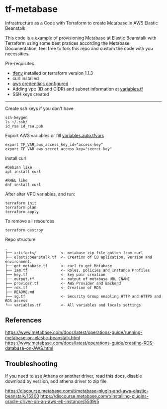# tf-metabase
Infrastructure as a Code with Terraform to create Metabase in AWS Elastic Beanstalk

This code is a example of provisioning Metabase at Elastic Beanstalk with Terraform using some best pratices according the Metabase Documentation, feel free to fork this repo and custom the code with you necessities.



Pre-requisites 

- [tfenv](https://github.com/tfutils/tfenv) installed or terraform version 1.1.3
- curl installed
- [aws credentials configured](https://docs.aws.amazon.com/sdk-for-php/v3/developer-guide/guide_credentials_environment.html)
- Adding vpc (ID and CIDR) and subnet information at [variables.tf](variables.tf)
- SSH keys created

---

Create ssh keys if you don't have
```
ssh-keygen
ls ~/.ssh/
id_rsa id_rsa.pub
```
Export AWS variables or fill [variables.auto.tfvars](variables.auto.tfvars)
```
export TF_VAR_aws_access_key_id="access-key"
export TF_VAR_aws_secret_access_key="secret-key"
```
Install curl
```
#Debian like
apt install curl

#RHEL like
dnf install curl
```

After alter VPC variables, and run:

```
terraform init
terraform plan
terraform apply
```
To remove all resources 

```
terraform destroy
```

Repo structure
```
.
├── artifacts/           <- metabase zip file gotten from curl
├── elasticbeanstalk.tf  <- Creation of EB aplication, version and environment. 
├── get_metabase.tf      <- curl to get Metabase 
├── iam.tf               <- Roles, policies and Instance Profiles
├── key.tf               <- key pair creation
├── output.tf            <- output of metabase URL CNAME
├── provider.tf          <- AWS Provider and Backend
├── rds.tf               <- Creation of RDS
├── README.md
├── sg.tf                <- Security Group enabling HTTP and HTTPS and RDS access
└── variables.tf         <- All variables and locals settings
```
## References
https://www.metabase.com/docs/latest/operations-guide/running-metabase-on-elastic-beanstalk.html
https://www.metabase.com/docs/latest/operations-guide/creating-RDS-database-on-AWS.html


## Troubleshooting

If you need to use Athena or another driver, read this docs, disable download by version, add athena driver to zip file.

https://discourse.metabase.com/t/metabase-plugin-and-aws-elastic-beanstalk/15300
https://discourse.metabase.com/t/installing-plugins-oracle-driver-on-an-aws-eb-instance/5539/5